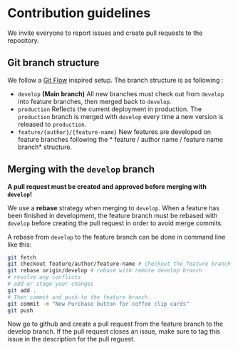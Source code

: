 # Contribution guidelines

We invite everyone to report issues and create pull requests to the repository.

## Git branch structure

We follow a [Git Flow](https://nvie.com/posts/a-successful-git-branching-model/) inspired setup. The
branch structure is as following :

- `develop` **(Main branch)** All new branches must check out from `develop` into feature branches,
  then merged back to `develop`.
- `production` Reflects the current deployment in production. The `production` branch is merged
  with `develop` every time a new version is released to `production`.
- `feature/{author}/{feature-name}` New features are developed on feature branches following the *
  feature / author name / feature name branch* structure.

## Merging with the `develop` branch

**A pull request must be created and approved before merging with `develop`!**

We use a **rebase** strategy when merging to `develop`. When a feature has been finished in
development, the feature branch must be rebased with `develop` before creating the pull request in order to avoid
merge commits.

A rebase from `develop` to the feature branch can be done in command line like this:

```bash
git fetch
git checkout feature/author/feature-name # checkout the feature branch
git rebase origin/develop # rebase with remote develop branch
# resolve any conflicts
# add or stage your changes
git add .
# Then commit and push to the feature branch
git commit -m "New Purchase button for coffee clip cards"
git push
```

Now go to github and create a pull request from the feature branch to the develop branch.
If the pull request closes an issue, make sure to tag this issue in the description for the pull reguest.